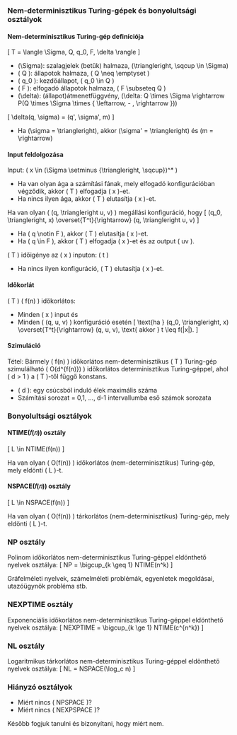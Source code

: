 ### Nem-determinisztikus Turing-gépek és bonyolultsági osztályok

#### Nem-determinisztikus Turing-gép definíciója

\[ T = \langle \Sigma, Q, q_0, F, \delta \rangle \]
- \(\Sigma\): szalagjelek (betűk) halmaza, \(\triangleright, \sqcup \in \Sigma\)
- \( Q \): állapotok halmaza, \( Q \neq \emptyset \)
- \( q_0 \): kezdőállapot, \( q_0 \in Q \)
- \( F \): elfogadó állapotok halmaza, \( F \subseteq Q \)
- \(\delta\): (állapot)átmenetfüggvény, \(\delta: Q \times \Sigma \rightarrow P(Q \times \Sigma \times \{ \leftarrow, - , \rightarrow \})\)

\[ \delta(q, \sigma) = (q', \sigma', m) \]
- Ha \(\sigma = \triangleright\), akkor \(\sigma' = \triangleright\) és \(m = \rightarrow\)

#### Input feldolgozása

Input: \( x \in (\Sigma \setminus \{\triangleright, \sqcup\})^* \)

- Ha van olyan ága a számítási fának, mely elfogadó konfigurációban végződik, akkor \( T \) elfogadja \( x \)-et.
- Ha nincs ilyen ága, akkor \( T \) elutasítja \( x \)-et.

Ha van olyan \( (q, \triangleright u, v) \) megállási konfiguráció, hogy
\[ (q_0, \triangleright, x) \overset{T^t}{\rightarrow} (q, \triangleright u, v) \]

- Ha \( q \notin F \), akkor \( T \) elutasítja \( x \)-et.
- Ha \( q \in F \), akkor \( T \) elfogadja \( x \)-et és az output \( uv \).

\( T \) időigénye az \( x \) inputon: \( t \)

- Ha nincs ilyen konfiguráció, \( T \) elutasítja \( x \)-et.

#### Időkorlát

\( T \) \( f(n) \) időkorlátos:
- Minden \( x \) input és
- Minden \( (q, u, v) \) konfiguráció esetén
\[ \text{ha } (q_0, \triangleright, x) \overset{T^t}{\rightarrow} (q, u, v), \text{ akkor } t \leq f(|x|). \]

#### Szimuláció

Tétel: Bármely \( f(n) \) időkorlátos nem-determinisztikus \( T \) Turing-gép szimulálható \( O(d^{f(n)}) \) időkorlátos determinisztikus Turing-géppel, ahol \( d > 1 \) a \( T \)-től függő konstans.

- \( d \): egy csúcsból induló élek maximális száma
- Számítási sorozat = 0,1, ..., d-1 intervallumba eső számok sorozata

### Bonyolultsági osztályok

#### NTIME(𝑓(𝑛)) osztály

\[ L \in NTIME(f(n)) \]

Ha van olyan \( O(f(n)) \) időkorlátos (nem-determinisztikus) Turing-gép, mely eldönti \( L \)-t.

#### NSPACE(𝑓(𝑛)) osztály

\[ L \in NSPACE(f(n)) \]

Ha van olyan \( O(f(n)) \) tárkorlátos (nem-determinisztikus) Turing-gép, mely eldönti \( L \)-t.

### NP osztály

Polinom időkorlátos nem-determinisztikus Turing-géppel eldönthető nyelvek osztálya:
\[ NP = \bigcup_{k \geq 1} NTIME(n^k) \]

Gráfelméleti nyelvek, számelméleti problémák, egyenletek megoldásai, utazóügynök probléma stb.

### NEXPTIME osztály

Exponenciális időkorlátos nem-determinisztikus Turing-géppel eldönthető nyelvek osztálya:
\[ NEXPTIME = \bigcup_{k \ge 1} NTIME(c^{n^k}) \]

### NL osztály

Logaritmikus tárkorlátos nem-determinisztikus Turing-géppel eldönthető nyelvek osztálya:
\[ NL = NSPACE(\log_c n) \]

### Hiányzó osztályok

- Miért nincs \( NPSPACE \)?
- Miért nincs \( NEXPSPACE \)?

Később fogjuk tanulni és bizonyítani, hogy miért nem.